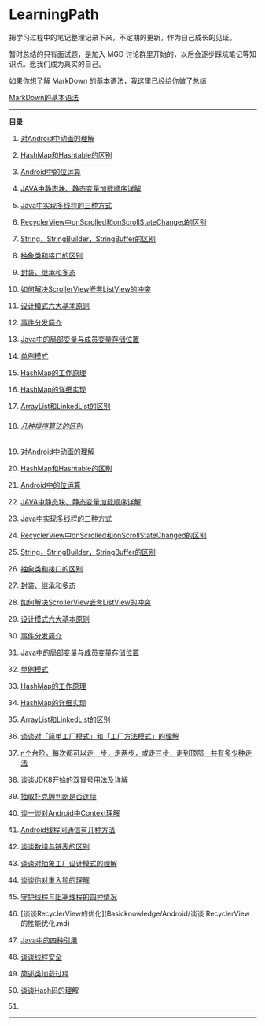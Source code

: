 # LearningPath
把学习过程中的笔记整理记录下来，不定期的更新，作为自己成长的见证。

暂时总结的只有面试题，是加入 MGD 讨论群里开始的，以后会逐步踩坑笔记等知识点。愿我们成为真实的自己。



如果你想了解 MarkDown 的基本语法，我这里已经给你做了总结

[MarkDown的基本语法](MD语法.md)

****

__目录__

1. [对Android中动画的理解](Basicknowledge/Android/Android动画的理解.md)

2. [HashMap和Hashtable的区别](Basicknowledge/Java/HashMap和Hashtable的区别.md)

3. [Android中的位运算](Basicknowledge/Android/Android中的位运算.md)

4. [JAVA中静态块、静态变量加载顺序详解](Basicknowledge/Java/JAVA中静态块、静态变量加载顺序详解.md)

5. [Java中实现多线程的三种方式](Basicknowledge/Java/Java中实现多线程的三种方式.md)

6. [RecyclerView中onScrolled和onScrollStateChanged的区别](Basicknowledge/Android/RecyclerView中onScrolled和onScrollStateChanged的区别.md)

7. [String，StringBuilder，StringBuffer的区别](Basicknowledge/Java/String，StringBuilder，StringBuffer的区别.md)

8. [抽象类和接口的区别](Basicknowledge/Java/抽象类和接口的区别.md)

9. [封装、继承和多态](Basicknowledge/Java/封装、继承和多态.md)

10. [如何解决ScrollerView嵌套ListView的冲突](Basicknowledge/Android/如何解决ScrollerView嵌套ListView的冲突.md)

11. [设计模式六大基本原则](Basicknowledge/设计模式/设计模式六大基本原则.md)

12. [事件分发简介](Basicknowledge/Android/事件分发简介.md)

13. [Java中的局部变量与成员变量存储位置](Basicknowledge/Java/Java中的基本数据类型一定存储在栈中吗.md)

14. [单例模式](Basicknowledge/设计模式/单例模式.md)

15. [HashMap的工作原理](Basicknowledge/Java/HashMap的工作原理.md)

16. [HashMap的详细实现](Basicknowledge/Java/HashMap的详细实现.md)

17. [ArrayList和LinkedList的区别](Basicknowledge/Java/ArrayList和LinkedList的区别.md)

18. ###### [几种排序算法的区别](Basicknowledge/算法/简述几种排序算法的区别.md)

19. [对Android中动画的理解](Basicknowledge/Android/Android动画的理解.md)

20. [HashMap和Hashtable的区别](Basicknowledge/Java/HashMap和Hashtable的区别.md)

21. [Android中的位运算](Basicknowledge/Android/Android中的位运算.md)

22. [JAVA中静态块、静态变量加载顺序详解](Basicknowledge/Java/JAVA中静态块、静态变量加载顺序详解.md)

23. [Java中实现多线程的三种方式](Basicknowledge/Java/Java中实现多线程的三种方式.md)

24. [RecyclerView中onScrolled和onScrollStateChanged的区别](Basicknowledge/Android/RecyclerView中onScrolled和onScrollStateChanged的区别.md)

25. [String，StringBuilder，StringBuffer的区别](Basicknowledge/Java/String，StringBuilder，StringBuffer的区别.md)

26. [抽象类和接口的区别](Basicknowledge/Java/抽象类和接口的区别.md)

27. [封装、继承和多态](Basicknowledge/Java/封装、继承和多态.md)

28. [如何解决ScrollerView嵌套ListView的冲突](Basicknowledge/Android/如何解决ScrollerView嵌套ListView的冲突.md)

29. [设计模式六大基本原则](Basicknowledge/设计模式/设计模式六大基本原则.md)

30. [事件分发简介](Basicknowledge/Android/事件分发简介.md)

31. [Java中的局部变量与成员变量存储位置](Basicknowledge/Java/Java中的基本数据类型一定存储在栈中吗.md)

32. [单例模式](Basicknowledge/设计模式/单例模式.md)

33. [HashMap的工作原理](Basicknowledge/Java/HashMap的工作原理.md)

34. [HashMap的详细实现](Basicknowledge/Java/HashMap的详细实现.md)

35. [ArrayList和LinkedList的区别](Basicknowledge/Java/ArrayList和LinkedList的区别.md)

36. [谈谈对「简单工厂模式」和「工厂方法模式」的理解](Basicknowledge/设计模式/谈谈对「简单工厂模式」和「工厂方法模式」的理解.md)

37. [n个台阶，每次都可以走一步，走两步，或走三步，走到顶部一共有多少种走法](Basicknowledge/算法/走台阶算法.md)

38. [谈谈JDK8开始的双冒号用法及详解](Basicknowledge/Java/谈谈JDK8开始的双冒号用法及详解.md)

39. [抽取扑克牌判断是否连续](Basicknowledge/算法/扑克牌算法.md)

40. [谈一谈对Android中Context理解](Basicknowledge/Android/对Android中Context理解.md)

41. [Android线程间通信有几种方法](Basicknowledge/Android/Android线程间通信有几种方法.md)

42. [谈谈数组与链表的区别](Basicknowledge/Java/谈谈数组与链表的区别.md)

43. [谈谈对抽象工厂设计模式的理解](Basicknowledge/设计模式/谈谈对抽象工厂设计模式的理解.md)

44. [谈谈你对重入锁的理解](Basicknowledge/其他/谈谈你对重入锁的理解.md)

45. [守护线程与阻塞线程的四种情况](Basicknowledge/Java/守护线程与阻塞线程的四种情况.md)

46. [谈谈RecyclerView的优化](Basicknowledge/Android/谈谈 RecyclerView 的性能优化.md)

47. [Java中的四种引用](Basicknowledge/Java/JAVA的四种引用及应用场景.md)

48. [谈谈线程安全](Basicknowledge/Java/什么是线程安全？保障线程安全有哪些手段.md)

49. [简述类加载过程](Basicknowledge/Java/简述一下类加载过程.md)

50. [谈谈Hash码的理解](Basicknowledge/Java/谈谈你对Java中Hash码的理解.md)

51. 
****

